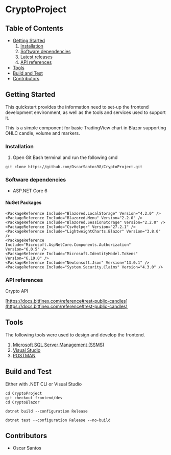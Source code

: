 # CryptoProject

## Table of Contents

* [Getting Started](#getting-started)
    1. [Installation](#installation)
    2. [Software dependencies](#software-dependencies)
    3. [Latest releases](#latest-releases)
    4. [API references](#api-references)
* [Tools](#tools)
* [Build and Test](#build-and-test)
* [Contributors](#contributors)

## Getting Started

This quickstart provides the information need to set-up the frontend development environment, as well as the tools and services used to support it. 

This is a simple component for basic TradingView chart in Blazor supporting OHLC candle, volume and markers.

### Installation

1. Open Git Bash terminal and run the following cmd

```
git clone https://github.com/OscarSantos98/CryptoProject.git
```

### Software dependencies

* ASP.NET Core 6

#### NuGet Packages
```
<PackageReference Include="Blazored.LocalStorage" Version="4.2.0" />
<PackageReference Include="Blazored.Menu" Version="2.2.0" />
<PackageReference Include="Blazored.SessionStorage" Version="2.2.0" />
<PackageReference Include="CsvHelper" Version="27.2.1" />
<PackageReference Include="LightweightCharts.Blazor" Version="3.8.0" />
<PackageReference Include="Microsoft.AspNetCore.Components.Authorization" Version="6.0.5" />
<PackageReference Include="Microsoft.IdentityModel.Tokens" Version="6.19.0" />
<PackageReference Include="Newtonsoft.Json" Version="13.0.1" />
<PackageReference Include="System.Security.Claims" Version="4.3.0" />
```

### API references

Crypto API

[https://docs.bitfinex.com/reference#rest-public-candles](https://docs.bitfinex.com/reference#rest-public-candles)

## Tools

The following tools were used to design and develop the frontend.

1. [Microsoft SQL Server Management (SSMS)](https://aka.ms/ssmsfullsetup)
2. [Visual Studio](https://visualstudio.microsoft.com/fr/)
3. [POSTMAN](https://www.postman.com/)

## Build and Test

Either with .NET CLI or Visual Studio

```
cd CryptoProject
git checkout frontend/dev
cd CryptoBlazor
```

```
dotnet build --configuration Release
```

```
dotnet test --configuration Release --no-build
```

## Contributors

* Oscar Santos
